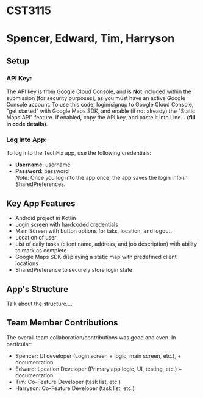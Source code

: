 # CST3115
# Spencer, Edward, Tim, Harryson

## Setup
### API Key:
The API key is from Google Cloud Console, and is **Not** included within the submission (for security purposes), as you must have an active Google Console account. To use this code, login/signup to Google Cloud Console, "get started" with Google Maps SDK, and enable (if not already) the "Static Maps API" feature.
If enabled, copy the API key, and paste it into Line... **(fill in code details)**.
### Log Into App:
To log into the TechFix app, use the following credentials:
- **Username**: username
- **Password**: password
<br> *Note*: Once you log into the app once, the app saves the login info in SharedPreferences.

## Key App Features
- Android project in Kotlin
- Login screen with hardcoded credentials
- Main Screen with button options for taks, location, and logout.
- Location of user
- List of daily tasks (client name, address, and job description) with ability to mark as complete
- Google Maps SDK displaying a static map with predefined client locations
- SharedPreference to securely store login state

## App's Structure
Talk about the structure....

## Team Member Contributions
The overall team collaboration/contributions was good and even. In particular:
- Spencer: UI developer (Login screen + logic, main screen, etc.), + documentation
- Edward: Location Developer (Primary app logic, UI, testing, etc.) + documentation
- Tim: Co-Feature Developer (task list, etc.)
- Harryson: Co-Feature Developer (task list, etc.)
